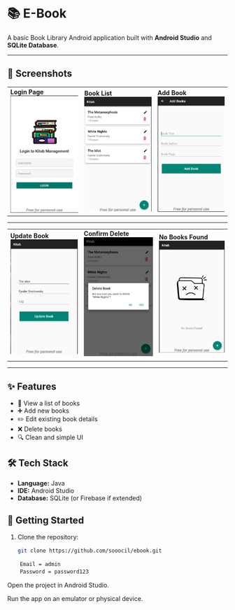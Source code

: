 # 📚 E-Book

A basic Book Library Android application built with **Android Studio** and **SQLite Database**.

<hr/>

## 📸 Screenshots


<table>
  <tr>
    <td><strong>Login Page</strong><br><img src="Public/loginPage.png" alt="Login Page" width="310"/></td>
    <td><strong>Book List</strong><br><img src="Public/bookLists.png" alt="Book List" width="310"/></td>
    <td><strong>Add Book</strong><br><img src="Public/addBook.png" alt="Add Book" width="310"/></td>
  </tr>
</table>
<hr/>
<table>
  <tr>
    <td><strong>Update Book</strong><br><img src="Public/updateBook.png" alt="Update Book" width="310"/></td>
    <td><strong>Confirm Delete</strong><br><img src="Public/confirmDelete.png" alt="Confirm Delete" width="310"/></td>
    <td><strong>No Books Found</strong><br><img src="Public/noBooksFound.png" alt="No Books Found" width="310"/></td>
  </tr>
  <tr>
    <td></td>
    <td></td>
    <td></td>
  </tr>
</table>

<hr/>


## ✨ Features

- 📖 View a list of books  
- ➕ Add new books  
- ✏️ Edit existing book details  
- ❌ Delete books  
- 🔍 Clean and simple UI

## 🛠 Tech Stack

- **Language:** Java  
- **IDE:** Android Studio  
- **Database:** SQLite (or Firebase if extended)

## 🚀 Getting Started

1. Clone the repository:
   ```bash
   git clone https://github.com/sooocil/ebook.git
```bash
    Email = admin
    Password = password123
```

Open the project in Android Studio.



Run the app on an emulator or physical device.




